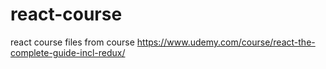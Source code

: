 # react-course
react course files from course https://www.udemy.com/course/react-the-complete-guide-incl-redux/
